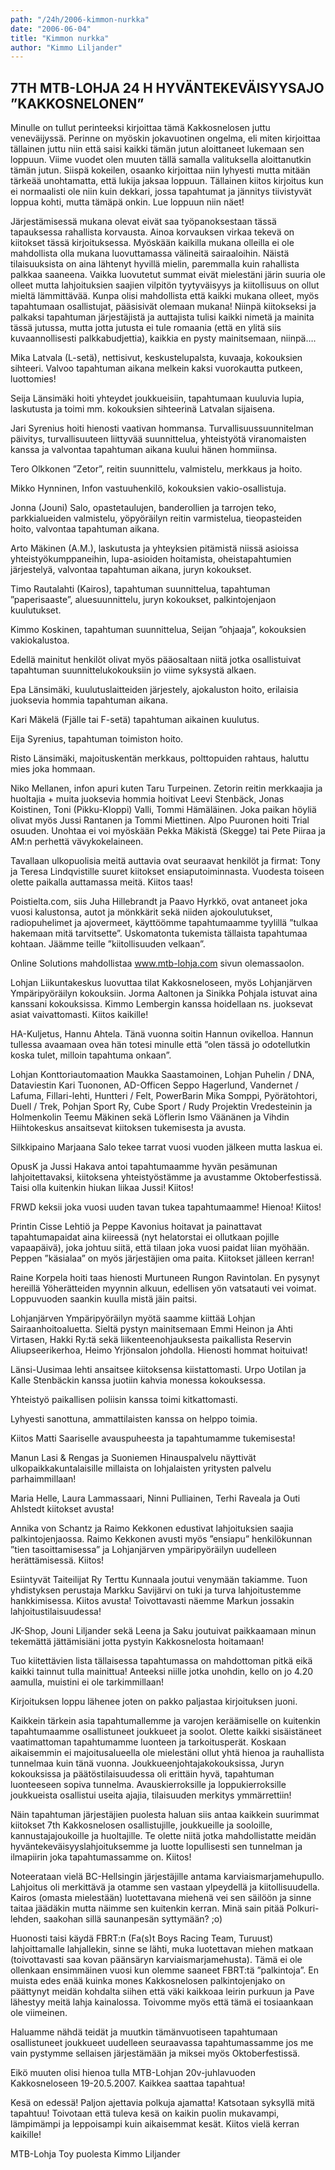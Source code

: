 ```yaml
---
path: "/24h/2006-kimmon-nurkka"
date: "2006-06-04"
title: "Kimmon nurkka"
author: "Kimmo Liljander"
---
```

## 7TH MTB-LOHJA 24 H HYVÄNTEKEVÄISYYSAJO ”KAKKOSNELONEN”

Minulle on tullut perinteeksi kirjoittaa tämä Kakkosnelosen juttu veneväijyssä. Perinne on myöskin jokavuotinen ongelma, eli miten kirjoittaa tällainen juttu niin että saisi kaikki tämän jutun aloittaneet lukemaan sen loppuun. Viime vuodet olen muuten tällä samalla valituksella aloittanutkin tämän jutun. Siispä kokeilen, osaanko kirjoittaa niin lyhyesti mutta mitään tärkeää unohtamatta, että lukija jaksaa loppuun. Tällainen kiitos kirjoitus kun ei normaalisti ole niin kuin dekkari, jossa tapahtumat ja jännitys tiivistyvät loppua kohti, mutta tämäpä onkin. Lue loppuun niin näet!

Järjestämisessä mukana olevat eivät saa työpanoksestaan tässä tapauksessa rahallista korvausta. Ainoa korvauksen virkaa tekevä on kiitokset tässä kirjoituksessa. Myöskään kaikilla mukana olleilla ei ole mahdollista olla mukana luovuttamassa välineitä sairaaloihin. Näistä tilaisuuksista on aina lähtenyt hyvillä mielin, paremmalla kuin rahallista palkkaa saaneena. Vaikka luovutetut summat eivät mielestäni järin suuria ole olleet mutta lahjoituksien saajien vilpitön tyytyväisyys ja kiitollisuus on ollut mieltä lämmittävää. Kunpa olisi mahdollista että kaikki mukana olleet, myös tapahtumaan osallistujat, pääsisivät olemaan mukana! 
Niinpä kiitokseksi ja palkaksi tapahtuman järjestäjistä ja auttajista tulisi kaikki nimetä ja mainita tässä jutussa, mutta jotta jutusta ei tule romaania (että en ylitä siis kuvaannollisesti palkkabudjettia), kaikkia en pysty mainitsemaan, niinpä….

Mika Latvala (L-setä), nettisivut, keskustelupalsta, kuvaaja, kokouksien sihteeri. Valvoo tapahtuman aikana melkein kaksi vuorokautta putkeen, luottomies!

Seija Länsimäki hoiti yhteydet joukkueisiin, tapahtumaan kuuluvia lupia, laskutusta ja toimi mm. kokouksien sihteerinä Latvalan sijaisena.

Jari Syrenius hoiti hienosti vaativan hommansa. Turvallisuussuunnitelman päivitys, turvallisuuteen liittyvää suunnittelua, yhteistyötä viranomaisten kanssa ja valvontaa tapahtuman aikana kuului hänen hommiinsa.

Tero Olkkonen ”Zetor”, reitin suunnittelu, valmistelu, merkkaus ja hoito.

Mikko Hynninen, Infon vastuuhenkilö, kokouksien vakio-osallistuja.

Jonna (Jouni) Salo, opastetaulujen, banderollien ja tarrojen teko, parkkialueiden valmistelu, yöpyöräilyn reitin varmistelua, tieopasteiden hoito, valvontaa tapahtuman aikana.

Arto Mäkinen (A.M.), laskutusta ja yhteyksien pitämistä niissä asioissa yhteistyökumppaneihin, lupa-asioiden hoitamista, oheistapahtumien järjestelyä, valvontaa tapahtuman aikana, juryn kokoukset.

Timo Rautalahti (Kairos), tapahtuman suunnittelua, tapahtuman ”paperisaaste”, aluesuunnittelu, juryn kokoukset, palkintojenjaon kuulutukset.

Kimmo Koskinen, tapahtuman suunnittelua, Seijan ”ohjaaja”, kokouksien vakiokalustoa.

Edellä mainitut henkilöt olivat myös pääosaltaan niitä jotka osallistuivat tapahtuman suunnittelukokouksiin jo viime syksystä alkaen.

Epa Länsimäki, kuulutuslaitteiden järjestely, ajokaluston hoito, erilaisia juoksevia hommia tapahtuman aikana.

Kari Mäkelä (Fjälle tai F-setä) tapahtuman aikainen kuulutus.

Eija Syrenius, tapahtuman toimiston hoito.

Risto Länsimäki, majoituskentän merkkaus, polttopuiden rahtaus, haluttu mies joka hommaan.

Niko Mellanen, infon apuri kuten Taru Turpeinen. Zetorin reitin merkkaajia ja huoltajia + muita juoksevia hommia hoitivat Leevi Stenbäck, Jonas Koistinen, Toni (Pikku-Kloppi) Valli, Tommi Hämäläinen. Joka paikan höyliä olivat myös Jussi Rantanen ja Tommi Miettinen. Alpo Puuronen hoiti Trial osuuden. Unohtaa ei voi myöskään Pekka Mäkistä (Skegge) tai Pete Piiraa ja AM:n perhettä vävykokelaineen.

Tavallaan ulkopuolisia meitä auttavia ovat seuraavat henkilöt ja firmat:
Tony ja Teresa Lindqvistille suuret kiitokset ensiaputoiminnasta. Vuodesta toiseen olette paikalla auttamassa meitä. Kiitos taas!

Poistielta.com, siis Juha Hillebrandt ja Paavo Hyrkkö, ovat antaneet joka vuosi kalustonsa, autot ja mönkkärit sekä niiden ajokoulutukset, radiopuhelimet ja ajovermeet, käyttöömme tapahtumaamme tyylillä ”tulkaa hakemaan mitä tarvitsette”. Uskomatonta tukemista tällaista tapahtumaa kohtaan. Jäämme teille ”kiitollisuuden velkaan”.

Online Solutions mahdollistaa www.mtb-lohja.com sivun olemassaolon.

Lohjan Liikuntakeskus luovuttaa tilat Kakkosneloseen, myös Lohjanjärven Ympäripyöräilyn kokouksiin. Jorma Aaltonen ja Sinikka Pohjala istuvat aina kanssani kokouksissa. Kimmo Lembergin kanssa hoidellaan ns. juoksevat asiat vaivattomasti. Kiitos kaikille!

HA-Kuljetus, Hannu Ahtela. Tänä vuonna soitin Hannun ovikelloa. Hannun tullessa avaamaan ovea hän totesi minulle että ”olen tässä jo odotellutkin koska tulet, milloin tapahtuma onkaan”.

Lohjan Konttoriautomaation Maukka Saastamoinen, Lohjan Puhelin / DNA, Dataviestin Kari Tuononen, AD-Officen Seppo Hagerlund, Vandernet / Lafuma, Fillari-lehti, Huntteri / Felt, PowerBarin Mika Somppi, Pyörätohtori, Duell / Trek, Pohjan Sport Ry, Cube Sport / Rudy Projektin Vredesteinin ja Holmenkolin Teemu Mäkinen sekä Löflerin Ismo Väänänen ja Vihdin Hiihtokeskus ansaitsevat kiitoksen tukemisesta ja avusta.

Silkkipaino Marjaana Salo tekee tarrat vuosi vuoden jälkeen mutta laskua ei.

OpusK ja Jussi Hakava antoi tapahtumaamme hyvän pesämunan lahjoitettavaksi, kiitoksena yhteistyöstämme ja avustamme Oktoberfestissä. Taisi olla kuitenkin hiukan liikaa Jussi! Kiitos!

FRWD keksii joka vuosi uuden tavan tukea tapahtumaamme! Hienoa! Kiitos!

Printin Cisse Lehtiö ja Peppe Kavonius hoitavat ja painattavat tapahtumapaidat aina kiireessä (nyt helatorstai ei ollutkaan pojille vapaapäivä), joka johtuu siitä, että tilaan joka vuosi paidat liian myöhään. Peppen ”käsialaa” on myös järjestäjien oma paita. Kiitokset jälleen kerran!

Raine Korpela hoiti taas hienosti Murtuneen Rungon Ravintolan. En pysynyt hereillä Yöherätteiden myynnin alkuun, edellisen yön vatsatauti vei voimat. Loppuvuoden saankin kuulla mistä jäin paitsi.

Lohjanjärven Ympäripyöräilyn myötä saamme kiittää Lohjan Sairaanhoitoaluetta. Sieltä pystyn mainitsemaan Emmi Heinon ja Ahti Virtasen, Hakki Ry:tä sekä liikenteenohjauksesta paikallista Reservin Aliupseerikerhoa, Heimo Yrjönsalon johdolla. Hienosti hommat hoituivat!

Länsi-Uusimaa lehti ansaitsee kiitoksensa kiistattomasti. Urpo Uotilan ja Kalle Stenbäckin kanssa juotiin kahvia monessa kokouksessa.

Yhteistyö paikallisen poliisin kanssa toimi kitkattomasti.

Lyhyesti sanottuna, ammattilaisten kanssa on helppo toimia.

Kiitos Matti Saariselle avauspuheesta ja tapahtumamme tukemisesta!

Manun Lasi & Rengas ja Suoniemen Hinauspalvelu näyttivät ulkopaikkakuntalaisille millaista on lohjalaisten yritysten palvelu parhaimmillaan!

Maria Helle, Laura Lammassaari, Ninni Pulliainen, Terhi Raveala ja Outi Ahlstedt kiitokset avusta!

Annika von Schantz ja Raimo Kekkonen edustivat lahjoituksien saajia palkintojenjaossa. Raimo Kekkonen avusti myös ”ensiapu” henkilökunnan ”tien tasoittamisessa” ja Lohjanjärven ympäripyöräilyn uudelleen herättämisessä. Kiitos!

Esiintyvät Taiteilijat Ry Terttu Kunnaala joutui venymään takiamme. Tuon yhdistyksen perustaja Markku Savijärvi on tuki ja turva lahjoitustemme hankkimisessa. Kiitos avusta! Toivottavasti näemme Markun jossakin lahjoitustilaisuudessa!

JK-Shop, Jouni Liljander sekä Leena ja Saku joutuivat paikkaamaan minun tekemättä jättämisiäni jotta pystyin Kakkosnelosta hoitamaan!

Tuo kiitettävien lista tällaisessa tapahtumassa on mahdottoman pitkä eikä kaikki tainnut tulla mainittua! Anteeksi niille jotka unohdin, kello on jo 4.20 aamulla, muistini ei ole tarkimmillaan!

Kirjoituksen loppu lähenee joten on pakko paljastaa kirjoituksen juoni.

Kaikkein tärkein asia tapahtumallemme ja varojen keräämiselle on kuitenkin tapahtumaamme osallistuneet joukkueet ja soolot. Olette kaikki sisäistäneet vaatimattoman tapahtumamme luonteen ja tarkoitusperät. 
Koskaan aikaisemmin ei majoitusalueella ole mielestäni ollut yhtä hienoa ja rauhallista tunnelmaa kuin tänä vuonna. Joukkueenjohtajakokouksissa, Juryn kokouksissa ja päätöstilaisuudessa oli erittäin hyvä, tapahtuman luonteeseen sopiva tunnelma. Avauskierroksille ja loppukierroksille joukkueista osallistui useita ajajia, tilaisuuden merkitys ymmärrettiin!

Näin tapahtuman järjestäjien puolesta haluan siis antaa kaikkein suurimmat kiitokset 7th Kakkosnelosen osallistujille, joukkueille ja sooloille, kannustajajoukoille ja huoltajille. Te olette niitä jotka mahdollistatte meidän hyväntekeväisyyslahjoituksemme ja luotte lopullisesti sen tunnelman ja ilmapiirin joka tapahtumassamme on. Kiitos!

Noteerataan vielä BC-Hellsingin järjestäjille antama karviaismarjamehupullo. Lahjoitus oli merkittävä ja otamme sen vastaan ylpeydellä ja kiitollisuudella. Kairos (omasta mielestään) luotettavana miehenä vei sen säilöön ja sinne taitaa jäädäkin mutta näimme sen kuitenkin kerran. Minä sain pitää Polkuri-lehden, saakohan sillä saunanpesän syttymään? ;o)

Huonosti taisi käydä FBRT:n (Fa(s)t Boys Racing Team, Turuust) lahjoittamalle lahjallekin, sinne se lähti, muka luotettavan miehen matkaan (toivottavasti saa kovan päänsäryn karviaismarjamehusta). Tämä ei ole ollenkaan ensimmäinen vuosi kun olemme saaneet FBRT:tä ”palkintoja”. En muista edes enää kuinka mones Kakkosnelosen palkintojenjako on päättynyt meidän kohdalta siihen että väki kaikkoaa leirin purkuun ja Pave lähestyy meitä lahja kainalossa. Toivomme myös että tämä ei tosiaankaan ole viimeinen.

Haluamme nähdä teidät ja muutkin tämänvuotiseen tapahtumaan osallistuneet joukkueet uudelleen seuraavassa tapahtumassamme jos me vain pystymme sellaisen järjestämään ja miksei myös Oktoberfestissä.

Eikö muuten olisi hienoa tulla MTB-Lohjan 20v-juhlavuoden Kakkosneloseen 19-20.5.2007. Kaikkea saattaa tapahtua!

Kesä on edessä! Paljon ajettavia polkuja ajamatta! Katsotaan syksyllä mitä tapahtuu! Toivotaan että tuleva kesä on kaikin puolin mukavampi, lämpimämpi ja leppoisampi kuin aikaisemmat kesät. Kiitos vielä kerran kaikille!

MTB-Lohja Toy puolesta
Kimmo Liljander